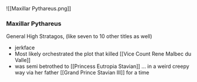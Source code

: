 ![[Maxillar Pythareus.png]]
### Maxillar Pythareus
General High Stratagos, (like seven to 10 other titles as well)

- jerkface
- Most likely orchestrated the plot that killed [[Vice Count Rene Malbec du Valle]]
- was semi betrothed to [[Princess Eutropia Stavian]] ... in a weird creepy way via her father [[Grand Prince Stavian III]] for a time